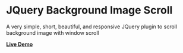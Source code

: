 # JQuery Background Image Scroll
A very simple, short, beautiful, and responsive JQuery plugin to scroll background image with window scroll

**[Live Demo](https://hoffipl.github.io/JQuery-Background-Image-Scroll/)**
